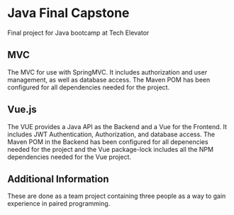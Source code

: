 # Java Final Capstone

Final project for Java bootcamp at Tech Elevator

## MVC 
The MVC for use with SpringMVC.  It includes authorization and user management, as well as database access.  The Maven POM has been configured for all dependencies needed for the project. 

## Vue.js

The VUE provides a Java API as the Backend and a Vue for the Frontend.   It includes JWT Authentication, Authorization, and database access.   The Maven POM in the Backend has been configured for all depenencies needed for the project and the Vue package-lock includes all the NPM dependencies needed for the Vue project.

## Additional Information

These are done as a team project containing three people as a way to gain experience in paired programming.

